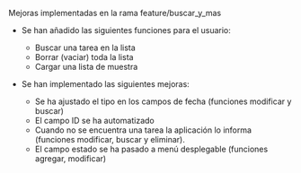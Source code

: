 Mejoras implementadas en la rama feature/buscar_y_mas

- Se han añadido las siguientes funciones para el usuario:
    * Buscar una tarea en la lista
    * Borrar (vaciar) toda la lista
    * Cargar una lista de muestra

- Se han implementado las siguientes mejoras:
    * Se ha ajustado el tipo en los campos de fecha (funciones modificar y buscar)
    * El campo ID se ha automatizado
    * Cuando no se encuentra una tarea la aplicación lo informa (funciones modificar, buscar y eliminar).
    * El campo estado se ha pasado a menú desplegable (funciones agregar, modificar)
